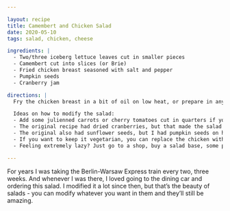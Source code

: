 ```yaml
---

layout: recipe
title: Camembert and Chicken Salad
date: 2020-05-10
tags: salad, chicken, cheese

ingredients: |
  - Two/three iceberg lettuce leaves cut in smaller pieces
  - Camembert cut into slices (or Brie)
  - Fried chicken breast seasoned with salt and pepper
  - Pumpkin seeds
  - Cranberry jam

directions: |
  Fry the chicken breast in a bit of oil on low heat, or prepare in any other way you want (you can boil it if you don’t want to fry it). Either assemble everything in layers like on the photo, or just mix all together and drizzle with cranberry jam.

  Ideas on how to modify the salad:
  - Add some julienned carrots or cherry tomatoes cut in quarters if you want more veggies
  - The original recipe had dried cranberries, but that made the salad a bit too dry - adding some salad dressing (like a vinaigrette) would counter that
  - The original also had sunflower seeds, but I had pumpkin seeds on hand - but that shows that any will work!
  - If you want to keep it vegetarian, you can replace the chicken with some fried tofu
  - Feeling extremely lazy? Just go to a shop, buy a salad base, some precooked chicken breast and all the other ingredients

---
```


For years I was taking the Berlin-Warsaw Express train every two, three weeks. And whenever I was there, I loved going to the dining car and ordering this salad. I modified it a lot since then, but that’s the beauty of salads - you can modify whatever you want in them and they’ll still be amazing.
